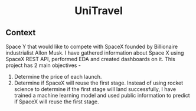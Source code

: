 <h1> <p align="center">  UniTravel </p> </h1> 

## Context

Space Y that would like to compete with SpaceX founded by Billionaire industrialist Allon Musk. I have gathered information about Space X using SpaceX REST API, performed EDA and created dashboards on it. This project has 2 main objectives - 
1. Determine the price of each launch.  
2. Determine if SpaceX will reuse the first stage. 
Instead of using rocket science to determine if the first stage will land successfully, I have trained a machine learning model and used public information to predict if SpaceX will reuse the first stage.

